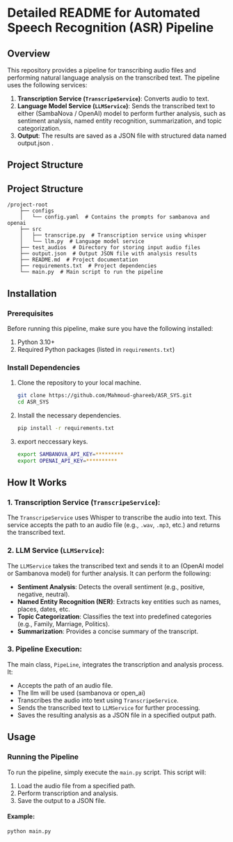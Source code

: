 # Detailed README for Automated Speech Recognition (ASR) Pipeline

## Overview

This repository provides a pipeline for transcribing audio files and performing natural language analysis on the transcribed text. The pipeline uses the following services:

1. **Transcription Service (`TranscripeService`)**: Converts audio to text.
2. **Language Model Service (`LLMService`)**: Sends the transcribed text to either (SambaNova / OpenAI) model to perform further analysis, such as sentiment analysis, named entity recognition, summarization, and topic categorization.
3. **Output**: The results are saved as a JSON file with structured data named output.json .

## Project Structure

## Project Structure

```
/project-root
    ├── configs
    │   └── config.yaml  # Contains the prompts for sambanova and openai
    ├── src
    │   ├── transcripe.py  # Transcription service using whisper
    │   └── llm.py  # Language model service
    ├── test_audios  # Directory for storing input audio files
    ├── output.json  # Output JSON file with analysis results
    ├── README.md  # Project documentation
    ├── requirements.txt  # Project dependencies
    └── main.py  # Main script to run the pipeline
```


## Installation

### Prerequisites

Before running this pipeline, make sure you have the following installed:

1. Python 3.10+ 
2. Required Python packages (listed in `requirements.txt`)

### Install Dependencies

1. Clone the repository to your local machine.

    ```bash
    git clone https://github.com/Mahmoud-ghareeb/ASR_SYS.git
    cd ASR_SYS
    ```

2. Install the necessary dependencies.

    ```bash
    pip install -r requirements.txt
    ```
3. export neccessary keys.
    ```bash
    export SAMBANOVA_API_KEY=*********
    export OPENAI_API_KEY=**********
    ```

## How It Works

### 1. **Transcription Service (`TranscripeService`)**:
The `TranscripeService` uses Whisper to transcribe the audio into text. This service accepts the path to an audio file (e.g., `.wav`, `.mp3`, etc.) and returns the transcribed text.

### 2. **LLM Service (`LLMService`)**:
The `LLMService` takes the transcribed text and sends it to an (OpenAI model or Sambanova model) for further analysis. It can perform the following:

- **Sentiment Analysis**: Detects the overall sentiment (e.g., positive, negative, neutral).
- **Named Entity Recognition (NER)**: Extracts key entities such as names, places, dates, etc.
- **Topic Categorization**: Classifies the text into predefined categories (e.g., Family, Marriage, Politics).
- **Summarization**: Provides a concise summary of the transcript.

### 3. **Pipeline Execution**:
The main class, `PipeLine`, integrates the transcription and analysis process. It:

- Accepts the path of an audio file.
- The llm will be used (sambanova or open_ai)
- Transcribes the audio into text using `TranscripeService`.
- Sends the transcribed text to `LLMService` for further processing.
- Saves the resulting analysis as a JSON file in a specified output path.

## Usage

### Running the Pipeline

To run the pipeline, simply execute the `main.py` script. This script will:

1. Load the audio file from a specified path.
2. Perform transcription and analysis.
3. Save the output to a JSON file.

#### Example:

```bash
python main.py
```
